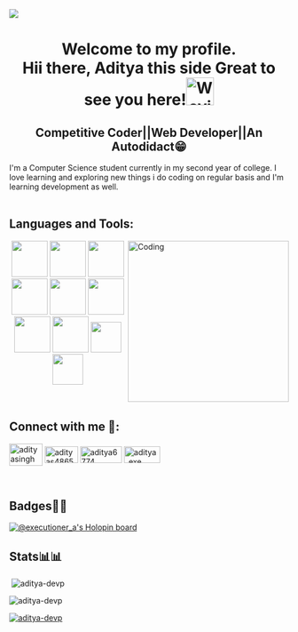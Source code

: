 <img src=https://camo.githubusercontent.com/f7894ccfe5f969fc2ef0c0023ae611e88da80b9381f0b90360d58b158d27593b/68747470733a2f2f692e696d6775722e636f6d2f344153616679302e706e67>
<h1 align="center">Welcome to my profile.<br>
Hii there, Aditya this side Great to see you here!<img src="https://raw.githubusercontent.com/Rishabh2804/Rishabh2804/master/Resources/wave.gif" height="50" alt="Waving hand animated gif"</h1>
<h2 align="Center">Competitive Coder||Web Developer||An Autodidact😁</h2>
<!-- <img align="left" alt= "Coding" width="300" src="https://camo.githubusercontent.com/ce3a4e7a6ec90f401d6dfd4865da0cc60f0647ee1dec12eb62550e489346f825/68747470733a2f2f7777772e636f6465636f726e6572732e636f6d2f77702d636f6e74656e742f75706c6f6164732f323031382f30352f73656e696f722d66726f6e742d656e642d646576656c6f7065722d6f70656e696e67732d312e676966"/><br> -->
I'm a Computer Science student currently in my second year of college.
I love learning and exploring new things i do coding on regular basis and I'm learning development as well. 
<br><br>
  
  <h2> Languages and Tools:</h2>
 <img align="right" alt= "Coding" width="290" src="https://camo.githubusercontent.com/e20822b4282c07ffd010cd05f855a6561d3b62358ca9e607e4901288dd748fcb/68747470733a2f2f63646e2e6472696262626c652e636f6d2f75736572732f323133313939332f73637265656e73686f74732f343934383733362f74686f75676874776f726b732d6769665f6472696262626c652e676966 "/>
<p align="center">
<img src=https://img.icons8.com/color/344/c-plus-plus-logo.png height="65"/>
<img src=https://img.icons8.com/color/344/java-coffee-cup-logo--v1.png height="65"/>
<img src=https://img.icons8.com/stickers/344/python.png height="65"/>
<img src=https://img.icons8.com/color/344/html-5--v1.png height="65"/>
<img src=https://img.icons8.com/fluency/344/css3.png height="65"/>
<img src=https://img.icons8.com/color/344/javascript--v1.png height="65"/>
<img src=https://img.icons8.com/fluency/344/my-sql.png height="65"/>
<img src=https://img.icons8.com/plasticine/344/react.png height="65"/>
<img src="https://img.shields.io/badge/VS%20Code-007ACC.svg?&style=for-the-badge&logo=visual-studio-code&logoColor=white" height="55"/>
<img src="https://img.shields.io/badge/-Git-black?&style=for-the-badge&logo=git" height="55"/><br>
  <br><br>
  <h2 align="left">Connect with me 👀:</h2>
<p align="left">
<a href="https://linkedin.com/in/aditya-singh-97396a21a" target="blank"><img align="center" src="https://raw.githubusercontent.com/rahuldkjain/github-profile-readme-generator/master/src/images/icons/Social/linked-in-alt.svg" alt="adityasingh" height="40" width="60" /></a>
  <a href="https://twitter.com/adityas48654968" target="blank"><img align="center" src="https://raw.githubusercontent.com/rahuldkjain/github-profile-readme-generator/master/src/images/icons/Social/twitter.svg" alt="adityas48654968" height="30" width="60" /></a>
<!-- <a href="https://www.leetcode.com/aditya_exec" target="blank"><img align="center" src="https://raw.githubusercontent.com/rahuldkjain/github-profile-readme-generator/master/src/images/icons/Social/leet-code.svg" alt="aditya_exec" height="40" width="65" /></a>-->
<a href="https://auth.geeksforgeeks.org/user/aditya6774" target="blank"><img align="center" src="https://raw.githubusercontent.com/rahuldkjain/github-profile-readme-generator/master/src/images/icons/Social/geeks-for-geeks.svg" alt="aditya6774" height="30" width="75" /></a>
  <a href="https://codeforces.com/profile/aditya_exe" target="blank"><img align="center" src="https://raw.githubusercontent.com/rahuldkjain/github-profile-readme-generator/master/src/images/icons/Social/codeforces.svg" alt="aditya_exe" height="30" width="65" /></a>
  
</p>
<br>

<h2>Badges🏅🏅</h2>

[![@executioner_a's Holopin board](https://holopin.me/executioner_a)](https://holopin.io/@executioner_a)

<h2>Stats📊📊</h2>
  <p>&nbsp;<img align="center" src="https://github-readme-stats.vercel.app/api?username=aditya-devp&show_icons=true&theme=merko&locale=en" alt="aditya-devp"/></p>
<p><img align="center" src="https://github-readme-streak-stats.herokuapp.com/?user=aditya-devp&&theme=tokyonight" alt="aditya-devp" /></p>
  
  <p align="left"> <a href="https://github.com/ryo-ma/github-profile-trophy"><img src="https://github-profile-trophy.vercel.app/?username=aditya-devp&theme=radical" alt="aditya-devp" /></a> </p>

<!---
Aditya-devp/Aditya-devp is a ✨ special ✨ repository because its `README.md` (this file) appears on your GitHub profile.
You can click the Preview link to take a look at your changes.
--->
